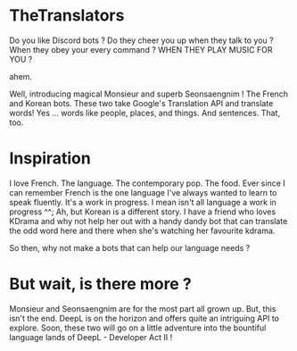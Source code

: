 # TheTranslators

Do you like Discord bots ?
Do they cheer you up when they talk to you ?
When they obey your every command ?
WHEN THEY PLAY MUSIC FOR YOU ?

ahem.

Well, introducing magical Monsieur and superb Seonsaengnim ! The French and Korean bots.
These two take Google's Translation API and translate words! Yes ... words like people, places, and things. And sentences. That, too.

# Inspiration

I love French. The language. The contemporary pop. The food. Ever since I can remember French is the one language I've always wanted to learn to speak fluently. It's a work in progress. I mean isn't all language a work in progress ^^;
Ah, but Korean is a different story. I have a friend who loves KDrama and why not help her out with a handy dandy bot that can translate the odd word here and there when she's watching her favourite kdrama.

So then, why not make a bots that can help our language needs ?

# But wait, is there more ?

Monsieur and Seonsaengnim are for the most part all grown up. But, this isn't the end. DeepL is on the horizon and offers quite an intriguing API to explore. Soon, these two will go on a little adventure into the bountiful language lands of DeepL - Developer Act II !
